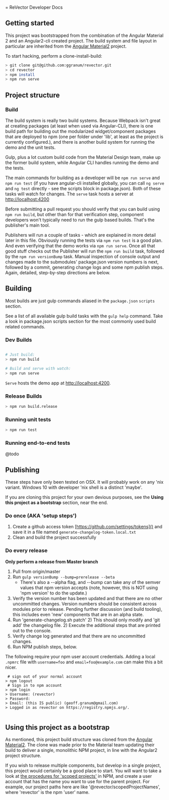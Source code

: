 = ReVector Developer Docs

## Getting started

This project was bootstrapped from the combination of the Angular Material 2 and an Angular2-cli created project. The build system and file layout in particular are inherited from the [Angular Material2](https://github.com/angular/material2) project. 

To start hacking, perform a clone-install-build:

```bash
> git clone git@github.com:ggranum/revector.git
> cd revector
> npm install
> npm run serve

```

## Project structure

### Build

The build system is really two build systems. Because Webpack isn't great at creating packages (at least when used via Angular-CLI), there is one build path for building out the modularized widget/component packages that are deployed to npm (one per folder under 'lib', at least as the project is currently configured.), and there is another build system for running the demo and the unit tests.
 
Gulp, plus a lot custom build code from the Material Design team, make up the former build system, while Angular CLI handles running the demo and the tests.
  
The main commands for building as a developer will be `npm run serve` and `npm run test` (if you have angular-cli installed globally, you can call `ng serve` and `ng test` directly - see the scripts block in package.json). Both of these tasks will watch for changes. The `serve` task hosts a server at [http://localhost:4200]()

Before submitting a pull request you should verify that you can build using `npm run build`, but other than for that verification step, component developers won't typically need to run the gulp based builds. That's the publisher's main tool.

Publishers will run a couple of tasks - which are explained in more detail later in this file. Obviously running the tests via `npm run test` is a good plan. And even verifying that the demo works via `npm run serve`. Once all that good stuff checks out the Publisher will run the `npm run build` task, followed by the `npm run versionBump` task. Manual inspection of console output and changes made to the submodules' package.json version numbers is next, followed by a commit, generating change logs and some npm publish steps. Again, detailed, step-by-step directions are below. 


## Building

Most builds are just gulp commands aliased in the `package.json` `scripts` section.

See a list of all available gulp build tasks with the `gulp help` command. Take a look in package.json scripts section for the most commonly used build related commands. 

### Dev Builds

```bash

# Just build:
> npm run build

# Build and serve with watch:
> npm run serve
```

`Serve` hosts the demo app at [http://localhost:4200]().

### Release Builds

```bash
> npm run build.release

```


### Running unit tests


```bash
> npm run test
```

### Running end-to-end tests

@todo

## 


## Publishing

These steps have only been tested on OSX. It will probably work on any 'nix variant. Windows 10 with developer 'nix shell is a distinct 'maybe'. 

If you are cloning this project for your own devious purposes, see the **Using this project as a bootstrap** section, near the end.


### Do once (AKA 'setup steps')

1) Create a github access token [https://github.com/settings/tokens]() and save it in a file named `generate-changelog-token.local.txt`
1) Clean and build the project successfully



### Do every release

**Only perform a release from Master branch**

1) Pull from origin/master
1) Run `gulp versionBump --bump=prerelease --beta`
    * There's also a --alpha flag, and --bump can take any of the semver values that npm version accepts (note, however, this is NOT using 'npm version' to do the update.) 
1) Verify the version number has been updated and that there are no other uncommitted changes. Version numbers should be consistent across modules prior to release. Pending further discussion (and build tooling), this includes even 'new' components that are in an alpha state.
1) Run 'generate-changelog.sh patch'
    2) This should only modify and 'git add' the changelog file.
    2) Execute the additional steps that are printed out to the console. 
1) Verify change log generated and that there are no uncommitted changes. 
1) Run NPM publish steps, below.

The following require your npm user account credentials. Adding a local `.npmrc` file with `username=foo` and `email=foo@example.com` can make this a bit nicer.

```shell
 # sign out of your normal account
> npm logout
 # Sign in to npm account
> npm login
> Username: (revector)
> Password:
> Email: (this IS public) (geoff.granum@gmail.com)
> Logged in as revector on https://registry.npmjs.org/.
 
```


## Using this project as a bootstrap

As mentioned, this project build structure was cloned from the [Angular Material2](https://github.com/angular/material2). The clone was made prior to the Material team updating their build to deliver a single, monolithic NPM project, in line with the Angular2 project structure. 
 
If you wish to release multiple components, but develop in a single project, this project would certainly be a good place to start. You will want to take a look at [the procedures for 'scoped projects'](https://docs.npmjs.com/getting-started/scoped-packages) in NPM, and create a user account that has the name you want to use for the parent project. For example, our project paths here are like '@revector/scopedProjectNames', where 'revector' is the npm 'user' name.
   



